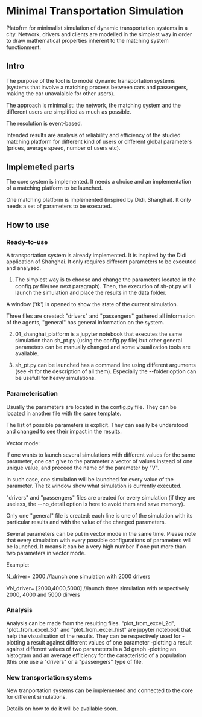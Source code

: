 # Minimal Transportation Simulation

Platofrm for minimalist simulation of dynamic transportation systems in a city. Network, drivers and clients are modelled in the simplest way in order to draw mathematical properties inherent to the matching system functionment.

## Intro

The purpose of the tool is to model dynamic transportation systems (systems that involve a matching process between cars and passengers, making the car unavalaible for other users).

The approach is minimalist: the network, the matching system and the different users are simplified as much as possible.

The resolution is event-based.


Intended results are analysis of reliability and efficiency of the studied matching platform for different kind of users or different global parameters (prices, average speed, number of users etc).

## Implemeted parts

The core system is implemented. It needs a choice and an implementation of a matching platform to be launched.

One matching platform is implemented (inspired by Didi, Shanghai). It only needs a set of parameters to be executed.

## How to use

### Ready-to-use

A transportation system is already implemented. It is inspired by the Didi application of Shanghai. It only requires different parameters to be executed and analysed.

1) The simplest way is to choose and change the parameters located in the config.py file(see next paragraph). Then, the execution of sh-pt.py will launch the simulation and place the results in the data folder.

A window ('tk') is opened to show the state of the current simulation.

Three files are created: "drivers" and "passengers" gathered all information of the agents, "general" has general information on the system.


2)  01_shanghai_platform is a jupyter notebook that executes the same simulation than sh_pt.py (using the config.py file) but other general parameters can be manually changed and some visualization tools are available.


3) sh_pt.py can be launched has a command line using different arguments (see -h for the description of all them). Especially the --folder option can be usefull for heavy simulations.


### Parameterisation

Usually the parameters are located in the config.py file. They can be located in another file with the same template.

The list of possible parameters is explicit. They can easily be understood and changed to see their impact in the results.


Vector mode:

If one wants to launch several simulations with different values for the same parameter, one can give to the parameter a vector of values instead of one unique value, and preceed the name of the parameter by "V".

In such case, one simulation will be launched for every value of the parameter. The tk window show what simulation is currently executed.

"drivers" and "passengers" files are created for every simulation (if they are useless, the --no_detail option is here to avoid them and save memory).

Only one "general" file is created: each line is one of the simulation with its particular results and with the value of the changed parameters.

Several parameters can be put in vector mode in the same time. Please note that every simulation with every possible configurations of parameters will be launched. It means it can be a very high number if one put more than two parameters in vector mode.

Example:

N_driver= 2000 //launch one simulation with 2000 drivers

VN_driver= [2000,4000,5000] //launch three simulation with respectively 2000, 4000 and 5000 dirvers


### Analysis

Analysis can be made from the resulting files. "plot_from_excel_2d", "plot_from_excel_3d" and "plot_from_excel_hist" are jupyter notebook that help the visualisation of the results. They can be respectively used for -plotting a result against different values of one parameter -plotting a result against different values of two parameters in a 3d graph -plotting an histogram and an average efficiency for the caracteristic of a population (this one use a "drivers" or a "passengers" type of file.


### New transportation systems

New tranportation systems can be implemented and connected to the core for different simulations.

Details on how to do it will be available soon.
